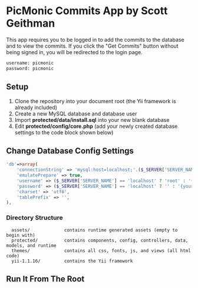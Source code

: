 # PicMonic Commits App by Scott Geithman

This app requires you to be logged in to add the commits to the database and to view the commits. If you click the "Get Commits" button without being signed in, you will be redirected to the login page.
```bash
username: picmonic
password: picmonic
```

## Setup

1. Clone the repository into your document root (the Yii framework is already included)
2. Create a new MySQL database and database user
3. Import **protected/data/install.sql** into your new blank database
4. Edit **protected/config/core.php** (add your newly created database settings to the code block shown below)

## Change Database Config Settings
```php
'db'=>array(
    'connectionString' => 'mysql:host=localhost;'.($_SERVER['SERVER_NAME'] == 'localhost' ? 'dbname=picmonic' : 'dbname={your_database_name}'),
    'emulatePrepare' => true,
    'username' => ($_SERVER['SERVER_NAME'] == 'localhost' ? 'root' : '{your_database_user}'),
    'password' => ($_SERVER['SERVER_NAME'] == 'localhost' ? '' : '{your_database_password}'),
    'charset' => 'utf8',
    'tablePrefix' => '',
),
```

### Directory Structure
```
  assets/             contains runtime generated assets (empty to begin with)
  protected/          contains components, config, controllers, data, models, and runtime
  themes/             contains all css, fonts, js, and views (all html code)
  yii-1.1.16/         contains the Yii framework
```

## Run It From The Root
